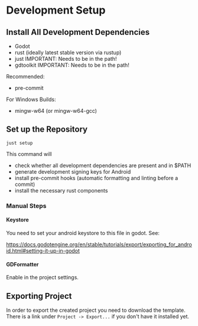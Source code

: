 # Development Setup

## Install All Development Dependencies

- Godot
- rust (ideally latest stable version via rustup)
- just
  IMPORTANT: Needs to be in the path!
- gdtoolkit
  IMPORTANT: Needs to be in the path!

Recommended:
- pre-commit

For Windows Builds:
- mingw-w64 (or mingw-w64-gcc)

## Set up the Repository

```
just setup
```

This command will
- check whether all development dependencies are present and in $PATH
- generate development signing keys for Android
- install pre-commit hooks (automatic formatting and linting before a commit)
- install the necessary rust components


### Manual Steps


#### Keystore
You need to set your android keystore to this file in godot.
See: 

https://docs.godotengine.org/en/stable/tutorials/export/exporting_for_android.html#setting-it-up-in-godot

#### GDFormatter

Enable in the project settings.


## Exporting Project

In order to export the created project you need to download the template. There is a link under `Project -> Export...` if you don't have it installed yet.

